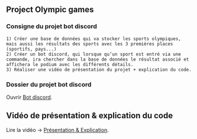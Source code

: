## Project Olympic games

### Consigne du projet bot discord
```
1) Créer une base de données qui va stocker les sports olympiques, mais aussi les résultats des sports avec les 3 premières places (sportifs, pays...)
2) Créer un bot discord, qui lorsque qu’un sport est entré via une commande, ira chercher dans la base de données le résultat associé et affichera le podium avec les différents détails.
3) Réaliser une vidéo de présentation du projet + explication du code.
```

### Dossier du projet bot discord

Ouvrir [Bot discord](https://github.com/shinshan73/olympic-games/tree/main/bot%20discord).


## Vidéo de présentation & explication du code

Lire la vidéo -> [Présentation & Explication](https://www.youtube.com/watch?v=4OLdJ4Mwmyo).


